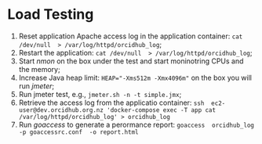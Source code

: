 Load Testing
============

1. Reset application Apache access log in the application container: `cat /dev/null  > /var/log/httpd/orcidhub_log`;
1. Restart the application: `cat /dev/null  > /var/log/httpd/orcidhub_log`;
1. Start *nmon* on the box under the test and start moninotring CPUs and the memory;
1. Increase Java heap limit: `HEAP="-Xms512m -Xmx4096m"` on the box you will run *jmeter*;
1. Run jmeter test, e.g., `jmeter.sh -n -t simple.jmx`;
1. Retrieve the access log from the applicatio container: `ssh  ec2-user@dev.orcidhub.org.nz 'docker-compose exec -T app cat /var/log/httpd/orcidhub_log' > orcidhub_log`
1. Run *goaccess* to generate a perormance report: `goaccess  orcidhub_log -p goaccessrc.conf  -o report.html`

